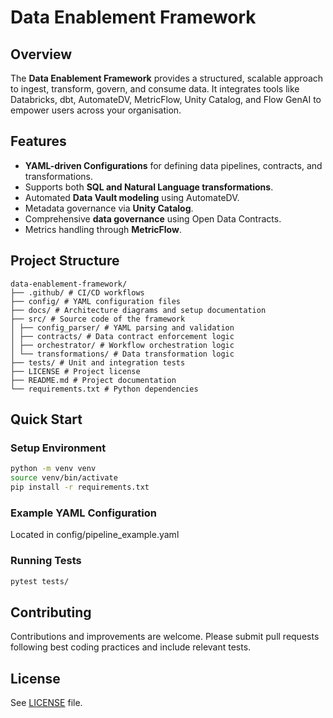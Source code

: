 # Data Enablement Framework

## Overview
The **Data Enablement Framework** provides a structured, scalable approach to ingest, transform, govern, and consume data. It integrates tools like Databricks, dbt, AutomateDV, MetricFlow, Unity Catalog, and Flow GenAI to empower users across your organisation.

## Features
- **YAML-driven Configurations** for defining data pipelines, contracts, and transformations.
- Supports both **SQL and Natural Language transformations**.
- Automated **Data Vault modeling** using AutomateDV.
- Metadata governance via **Unity Catalog**.
- Comprehensive **data governance** using Open Data Contracts.
- Metrics handling through **MetricFlow**.

## Project Structure
```
data-enablement-framework/ 
├── .github/ # CI/CD workflows 
├── config/ # YAML configuration files 
├── docs/ # Architecture diagrams and setup documentation 
├── src/ # Source code of the framework 
│ ├── config_parser/ # YAML parsing and validation 
│ ├── contracts/ # Data contract enforcement logic 
│ ├── orchestrator/ # Workflow orchestration logic 
│ └── transformations/ # Data transformation logic 
├── tests/ # Unit and integration tests 
├── LICENSE # Project license 
├── README.md # Project documentation 
└── requirements.txt # Python dependencies
```

## Quick Start

### Setup Environment
```bash
python -m venv venv
source venv/bin/activate
pip install -r requirements.txt
```

### Example YAML Configuration
Located in config/pipeline_example.yaml

### Running Tests
```bash
pytest tests/
```

## Contributing
Contributions and improvements are welcome. Please submit pull requests following best coding practices and include relevant tests.

## License
See [LICENSE](LICENSE) file.